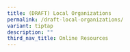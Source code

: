 ```yaml
---
title: (DRAFT) Local Organizations
permalink: /draft-local-organizations/
variant: tiptap
description: ""
third_nav_title: Online Resources
---
```

